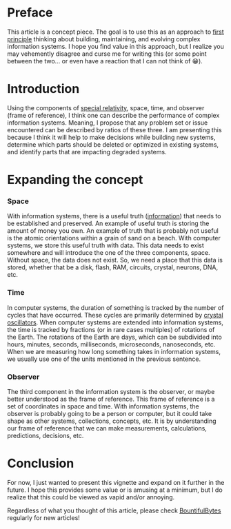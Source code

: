 # Preface
This article is a concept piece.  The goal is to use this as an approach to [first principle](https://en.wikipedia.org/wiki/First_principle) thinking about building, maintaining, and evolving complex information systems.  I hope you find value in this approach, but I realize you may vehemently disagree and curse me for writing this (or some point between the two... or even have a reaction that I can not think of :grin:).

# Introduction
Using the components of [special relativity](https://en.wikipedia.org/wiki/Special_relativity), space, time, and observer (frame of reference), I think one can describe the performance of complex information systems.  Meaning, I propose that any problem set or issue encountered can be described by ratios of these three.  I am presenting this because I think it will help to make decisions while building new systems, determine which parts should be deleted or optimized in existing systems, and identify parts that are impacting degraded systems.

# Expanding the concept
### Space
With information systems, there is a useful truth ([information](https://en.wikipedia.org/wiki/Information)) that needs to be established and preserved.  An example of useful truth is storing the amount of money you own.  An example of truth that is probably not useful is the atomic orientations within a grain of sand on a beach.  With computer systems, we store this useful truth with data.  This data needs to exist somewhere and will introduce the one of the three components, space.  Without space, the data does not exist.  So, we need a place that this data is stored, whether that be a disk, flash, RAM, circuits, crystal, neurons, DNA, etc.

### Time
In computer systems, the duration of something is tracked by the number of cycles that have occurred.  These cycles are primarily determined by [crystal oscillators](https://en.wikipedia.org/wiki/Crystal_oscillator).  When computer systems are extended into information systems, the time is tracked by fractions (or in rare cases multiples) of rotations of the Earth.  The rotations of the Earth are days, which can be subdivided into hours, minutes, seconds, milliseconds, microseconds, nanoseconds, etc.  When we are measuring how long something takes in information systems, we usually use one of the units mentioned in the previous sentence.

### Observer
The third component in the information system is the observer, or maybe better understood as the frame of reference.  This frame of reference is a set of coordinates in space and time.  With information systems, the observer is probably going to be a person or computer, but it could take shape as other systems, collections, concepts, etc.  It is by understanding our frame of reference that we can make measurements, calculations, predictions, decisions, etc.

# Conclusion
For now, I just wanted to present this vignette and expand on it further in the future.  I hope this provides some value or is amusing at a minimum, but I do realize that this could be viewed as vapid and/or annoying.

Regardless of what you thought of this article, please check [BountifulBytes](https://bountifulbytes.com) regularly for new articles!
